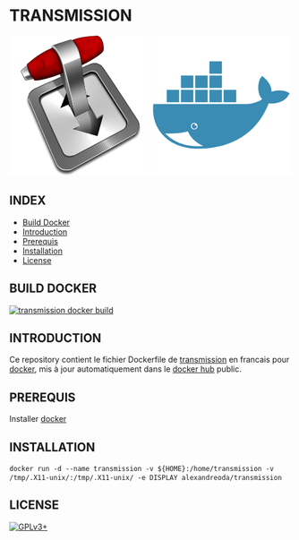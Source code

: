# TRANSMISSION

![transmission](https://raw.githubusercontent.com/oda-alexandre/transmission/master/img/logo-transmission.png) ![docker](https://raw.githubusercontent.com/oda-alexandre/transmission/master/img/logo-docker.png)


## INDEX

- [Build Docker](#BUILD)
- [Introduction](#INTRODUCTION)
- [Prerequis](#PREREQUIS)
- [Installation](#INSTALLATION)
- [License](#LICENSE)


## BUILD DOCKER

[![transmission docker build](https://img.shields.io/docker/build/alexandreoda/transmission.svg)](https://hub.docker.com/r/alexandreoda/transmission)


## INTRODUCTION

Ce repository contient le fichier Dockerfile de [transmission](https://transmissionbt.com) en francais pour [docker](https://www.docker.com), mis à jour automatiquement dans le [docker hub](https://hub.docker.com/r/alexandreoda/transmission/) public.


## PREREQUIS

Installer [docker](https://www.docker.com)


## INSTALLATION

```
docker run -d --name transmission -v ${HOME}:/home/transmission -v /tmp/.X11-unix/:/tmp/.X11-unix/ -e DISPLAY alexandreoda/transmission
```


## LICENSE

[![GPLv3+](http://gplv3.fsf.org/gplv3-127x51.png)](https://github.com/oda-alexandre/transmission/blob/master/LICENSE)
